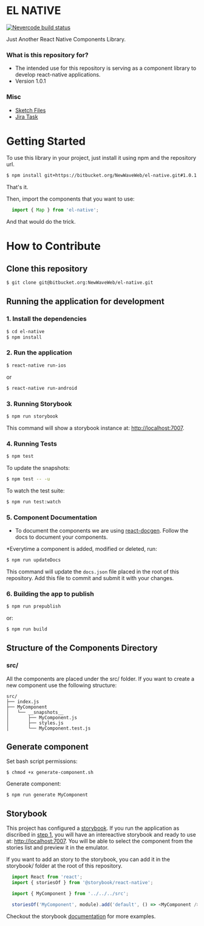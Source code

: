 # EL NATIVE

[![Nevercode build status](https://app.nevercode.io/api/projects/00221536-8b56-4bfd-8d15-b6b7c876d4f6/workflows/26972073-bbf4-4458-8c20-a02c9a4bcba3/status_badge.svg?branch=develop)](https://app.nevercode.io/#/project/00221536-8b56-4bfd-8d15-b6b7c876d4f6/workflow/26972073-bbf4-4458-8c20-a02c9a4bcba3/latestBuild?branch=develop)

Just Another React Native Components Library.

### What is this repository for?

* The intended use for this repository is serving as a component library to develop react-native applications.
* Version 1.0.1

### Misc

- [Sketch Files](https://bitbucket.org/NewWaveWeb/el-native-sketch)
- [Jira Task](https://newwaveweb.atlassian.net/browse/MIW-894)

# Getting Started

To use this library in your project, just install it using npm and the repository url.

```bash
$ npm install git+https://bitbucket.org/NewWaveWeb/el-native.git#1.0.1 --save
```

That's it.

Then, import the components that you want to use:

```js
  import { Map } from 'el-native';
```

And that would do the trick.

# How to Contribute

## Clone this repository

``` bash
$ git clone git@bitbucket.org:NewWaveWeb/el-native.git
```

## Running the application for development

### 1. Install the dependencies

``` bash
$ cd el-native
$ npm install
```

### 2. Run the application

``` bash
$ react-native run-ios
```

or

``` bash
$ react-native run-android
```

### 3. Running Storybook

``` bash
$ npm run storybook
```

This command will show a storybook instance at: [http://localhost:7007](http://localhost:7007).

### 4. Running Tests

``` bash
$ npm test
```

To update the snapshots:
``` bash
$ npm test -- -u
```

To watch the test suite:
``` bash
$ npm run test:watch
```

### 5. Component Documentation
* To document the components we are using [react-docgen](https://github.com/reactjs/react-docgen). Follow the docs to document your components.

*Everytime a component is added, modified or deleted, run:
``` bash
$ npm run updateDocs
```

This command will update the `docs.json` file placed in the root of this repository. Add this file to commit and submit it with your changes.

### 6. Building the app to publish

``` bash
$ npm run prepublish
```

or:

``` bash
$ npm run build
```

## Structure of the Components Directory

### src/

All the components are placed under the src/ folder. If you want to create a new component use the following structure:

```
src/
├── index.js
├── MyComponent
│   └── __snapshots__
│       ├── MyComponent.js
│       ├── styles.js
│       └── MyComponent.test.js
```

## Generate component

Set bash script permissions:

```
$ chmod +x generate-component.sh
```

Generate component:

```
$ npm run generate MyComponent
```

## Storybook

This project has configured a [storybook](https://storybook.js.org/). If you run the application as discribed in [step 1](#running-the-application-for-development), you will have an intereactive storybook and ready to use at: [http://localhost:7007](http://localhost:7007). You will be able to select the component from the stories list and preview it in the emulator.

If you want to add an story to the storybook, you can add it in the storybook/ folder at the root of this repository.

```js
  import React from 'react';
  import { storiesOf } from '@storybook/react-native';

  import { MyComponent } from '../../../src';

  storiesOf('MyComponent', module).add('default', () => <MyComponent />);
```

Checkout the storybook [documentation](https://storybook.js.org/basics/guide-react/) for more examples.

